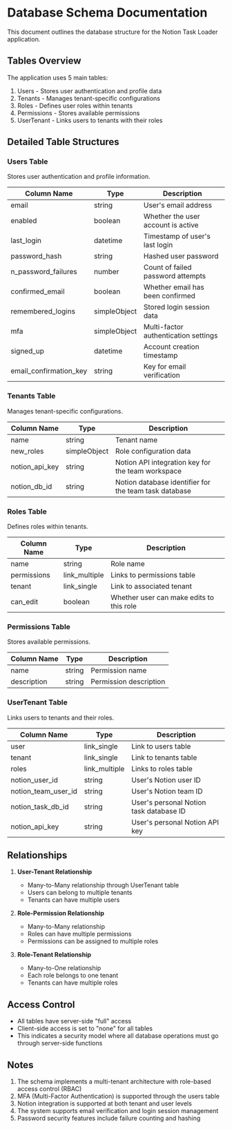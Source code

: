 # Database Schema Documentation

This document outlines the database structure for the Notion Task Loader application.

## Tables Overview

The application uses 5 main tables:
1. Users - Stores user authentication and profile data
2. Tenants - Manages tenant-specific configurations
3. Roles - Defines user roles within tenants
4. Permissions - Stores available permissions
5. UserTenant - Links users to tenants with their roles

## Detailed Table Structures

### Users Table
Stores user authentication and profile information.

| Column Name | Type | Description |
|------------|------|-------------|
| email | string | User's email address |
| enabled | boolean | Whether the user account is active |
| last_login | datetime | Timestamp of user's last login |
| password_hash | string | Hashed user password |
| n_password_failures | number | Count of failed password attempts |
| confirmed_email | boolean | Whether email has been confirmed |
| remembered_logins | simpleObject | Stored login session data |
| mfa | simpleObject | Multi-factor authentication settings |
| signed_up | datetime | Account creation timestamp |
| email_confirmation_key | string | Key for email verification |

### Tenants Table
Manages tenant-specific configurations.

| Column Name | Type | Description |
|------------|------|-------------|
| name | string | Tenant name |
| new_roles | simpleObject | Role configuration data |
| notion_api_key | string | Notion API integration key for the team workspace |
| notion_db_id | string | Notion database identifier for the team task database |

### Roles Table
Defines roles within tenants.

| Column Name | Type | Description |
|------------|------|-------------|
| name | string | Role name |
| permissions | link_multiple | Links to permissions table |
| tenant | link_single | Link to associated tenant |
| can_edit | boolean | Whether user can make edits to this role |

### Permissions Table
Stores available permissions.

| Column Name | Type | Description |
|------------|------|-------------|
| name | string | Permission name |
| description | string | Permission description |

### UserTenant Table
Links users to tenants and their roles.

| Column Name | Type | Description |
|------------|------|-------------|
| user | link_single | Link to users table |
| tenant | link_single | Link to tenants table |
| roles | link_multiple | Links to roles table |
| notion_user_id | string | User's Notion user ID |
| notion_team_user_id | string | User's Notion team ID |
| notion_task_db_id | string | User's personal Notion task database ID |
| notion_api_key | string | User's personal Notion API key |

## Relationships

1. **User-Tenant Relationship**
   - Many-to-Many relationship through UserTenant table
   - Users can belong to multiple tenants
   - Tenants can have multiple users

2. **Role-Permission Relationship**
   - Many-to-Many relationship
   - Roles can have multiple permissions
   - Permissions can be assigned to multiple roles

3. **Role-Tenant Relationship**
   - Many-to-One relationship
   - Each role belongs to one tenant
   - Tenants can have multiple roles

## Access Control

- All tables have server-side "full" access
- Client-side access is set to "none" for all tables
- This indicates a security model where all database operations must go through server-side functions

## Notes

1. The schema implements a multi-tenant architecture with role-based access control (RBAC)
2. MFA (Multi-Factor Authentication) is supported through the users table
3. Notion integration is supported at both tenant and user levels
4. The system supports email verification and login session management
5. Password security features include failure counting and hashing
